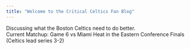 ```yaml
---
title: "Welcome to the Critical Celtics Fan Blog"
---
```


Discussing what the Boston Celtics need to do better.  
Current Matchup: Game 6 vs Miami Heat in the Eastern Conference Finals (Celtics lead series 3-2)
